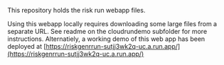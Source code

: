 This repository holds the risk run webapp files.

Using this webapp locally requires downloading some large files from a separate URL. See readme on the cloudrundemo subfolder for more instructions. Alternatiely, a working demo of this web app has been deployed at [https://riskgenrrun-sutjj3wk2q-uc.a.run.app/](https://riskgenrrun-sutjj3wk2q-uc.a.run.app/)
